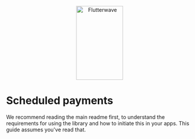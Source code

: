 <p align="center">
    <img title="Flutterwave" height="200" src="https://flutterwave.com/images/logo/full.svg" width="50%"/>
</p>

# Scheduled payments

We recommend reading the main readme first, to understand the requirements for using the library and how to initiate this in your apps. This guide assumes you've read that.
